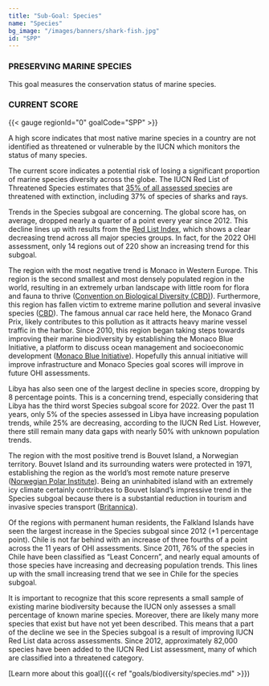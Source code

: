 ```yaml
---
title: "Sub-Goal: Species"
name: "Species"
bg_image: "/images/banners/shark-fish.jpg"
id: "SPP"
---
```


### PRESERVING MARINE SPECIES

This goal measures the conservation status of marine species. 

### CURRENT SCORE

{{< gauge regionId="0" goalCode="SPP" >}}


A high score indicates that most native marine species in a country are not identified as threatened or vulnerable by the IUCN which monitors the status of many species.

The current score indicates a potential risk of losing a significant proportion of marine species diversity across the globe. The IUCN Red List of Threatened Species estimates that [35% of all assessed species](https://www.iucnredlist.org/search/stats) are threatened with extinction, including 37% of species of sharks and rays.

Trends in the Species subgoal are concerning. The global score has, on average, dropped nearly a quarter of a point every year since 2012. This decline lines up with results from the [Red List Index](https://www.iucnredlist.org/assessment/red-list-index), which shows a clear decreasing trend across all major species groups. In fact, for the 2022 OHI assessment, only 14 regions out of 220 show an increasing trend for this subgoal. 

The region with the most negative trend is Monaco in Western Europe. This region is the second smallest and most densely populated region in the world, resulting in an extremely urban landscape with little room for flora and fauna to thrive ([Convention on Biological Diversity (CBD)](https://www.cbd.int/countries/profile/?country=mc)). Furthermore, this region has fallen victim to extreme marine pollution and several invasive species ([CBD](https://www.cbd.int/countries/profile/?country=mc)). The famous annual car race held here, the Monaco Grand Prix, likely contributes to this pollution as it attracts heavy marine vessel traffic in the harbor. Since 2010, this region began taking steps towards improving their marine biodiversity by establishing the Monaco Blue Initiative, a platform to discuss ocean management and socioeconomic development ([Monaco Blue Initiative](https://www.monacoblueinitiative.org/en/the-monaco-blue-initiative/)). Hopefully this annual initiative will improve infrastructure and Monaco Species goal scores will improve in future OHI assessments.

Libya has also seen one of the largest decline in species score, dropping by 8 percentage points. This is a concerning trend, especially considering that Libya has the third worst Species subgoal score for 2022. Over the past 11 years, only 5% of the species assessed in Libya have increasing population trends, while 25% are decreasing, according to the IUCN Red List. However, there still remain many data gaps with nearly 50% with unknown population trends. 

The region with the most positive trend is Bouvet Island, a Norwegian territory. Bouvet Island and its surrounding waters were protected in 1971, establishing the region as the world’s most remote nature preserve ([Norwegian Polar Institute](https://www.npolar.no/en/regulations-bouvetoya-nature-reserve/)). Being an uninhabited island with an extremely icy climate certainly contributes to Bouvet Island’s impressive trend in the Species subgoal because there is a substantial reduction in tourism and invasive species transport ([Britannica](https://www.britannica.com/place/Bouvet-Island)). 


Of the regions with permanent human residents, the Falkland Islands have seen the largest increase in the Species subgoal since 2012 (+1 percentage point). Chile is not far behind with an increase of three fourths of a point across the 11 years of OHI assessments. Since 2011, 76% of the species in Chile have been classified as “Least Concern”, and nearly equal amounts of those species have increasing and decreasing population trends. This lines up with the small increasing trend that we see in Chile for the species subgoal.

It is important to recognize that this score represents a small sample of existing marine biodiversity because the IUCN only assesses a small percentage of known marine species. Moreover, there are likely many more species that exist but have not yet been described. This means that a part of the decline we see in the Species subgoal is a result of improving IUCN Red List data across assessments. Since 2012, approximately 82,000 species have been added to the IUCN Red List assessment, many of which are classified into a threatened category.




[Learn more about this goal]({{< ref "goals/biodiversity/species.md" >}})